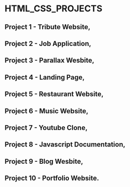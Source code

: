 # HTML_CSS_PROJECTS
## Project 1 - Tribute Website,
## Project 2 - Job Application,
## Project 3 - Parallax Wesbite,
## Project 4 - Landing Page,
## Project 5 - Restaurant Website,
## Project 6 - Music Website,
## Project 7 - Youtube Clone,
## Project 8 - Javascript Documentation,
## Project 9 - Blog Wesbite,
## Project 10 - Portfolio Website.
